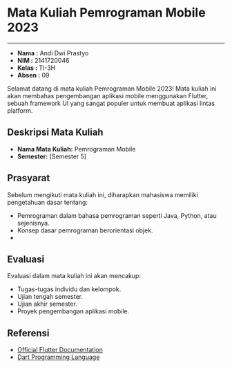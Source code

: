 # Mata Kuliah Pemrograman Mobile 2023
<hr>

- **Nama  :** Andi Dwi Prastyo
- **NIM   :** 2141720046
- **Kelas :** TI-3H
- **Absen :** 09 

Selamat datang di mata kuliah Pemrograman Mobile 2023! Mata kuliah ini akan membahas pengembangan aplikasi mobile menggunakan Flutter, sebuah framework UI yang sangat populer untuk membuat aplikasi lintas platform.

## Deskripsi Mata Kuliah

- **Nama Mata Kuliah:** Pemrograman Mobile
- **Semester:** [Semester 5]

## Prasyarat

Sebelum mengikuti mata kuliah ini, diharapkan mahasiswa memiliki pengetahuan dasar tentang:

- Pemrograman dalam bahasa pemrograman seperti Java, Python, atau sejenisnya.
- Konsep dasar pemrograman berorientasi objek.
- 
## Evaluasi

Evaluasi dalam mata kuliah ini akan mencakup:

- Tugas-tugas individu dan kelompok.
- Ujian tengah semester.
- Ujian akhir semester.
- Proyek pengembangan aplikasi mobile.

## Referensi

- [Official Flutter Documentation](https://flutter.dev/docs)
- [Dart Programming Language](https://dart.dev/guides)
